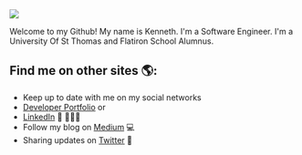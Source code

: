 <img src="./">

Welcome to my Github! My name is Kenneth. 
I'm a Software Engineer. 
I'm a University Of St Thomas and Flatiron School Alumnus.

## Find me on other sites 🌎:

- Keep up to date with me on my social networks
- <a href="https://kkebaara.github.io/">Developer Portfolio</a> or
- <a href="https://www.linkedin.com/in/kkebaara/">LinkedIn</a> 💼 👨🏾‍💻
- Follow my blog on <a href="https://kkebaara.medium.com/"> Medium</a> 💻
- Sharing updates on <a href="https://twitter.com/kkebaara">Twitter</a> 🐥
